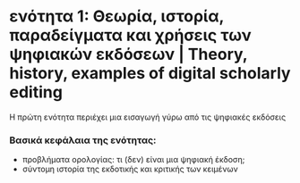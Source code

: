 
<h1>ενότητα 1: Θεωρία, ιστορία, παραδείγματα και χρήσεις των ψηφιακών εκδόσεων | Theory, history, examples of digital scholarly editing</h1>
Η πρώτη ενότητα περιέχει μια εισαγωγή γύρω από τις ψηφιακές εκδόσεις  </lb>

 <h3>Βασικά κεφάλαια της ενότητας:</h3>
<ul> 
<li>προβλήματα ορολογίας: τι (δεν) είναι μια ψηφιακή έκδοση;</li>
<li> σύντομη ιστορία της εκδοτικής και κριτικής των κειμένων  </li>
</ul>
